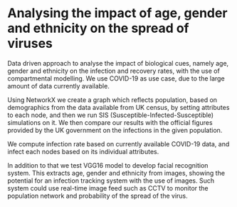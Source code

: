# Analysing the impact of age, gender and ethnicity on the spread of viruses

Data driven approach to analyse the impact of biological cues, namely age, gender and ethnicity on the infection and recovery rates, with the use of compartmental modelling. We use COVID-19 as use case, due to the large amount of data currently available.

Using NetworkX we create a graph which reflects population, based on demographics from the data available from UK census, by setting attributes to each node, and then we run SIS (Susceptible-Infected-Susceptible) simulations on it. We then compare our results with the official figures provided by the UK government on the infections in the given population.

We compute infection rate based on currently available COVID-19 data, and infect each nodes based on its individual attributes. 

In addition to that we test VGG16 model to develop facial recognition system. This extracts age, gender and ethnicity from images, showing the potential for an infection tracking system with the use of images. Such system could use real-time image feed such as CCTV to monitor the population network and probability of the spread of the virus.
